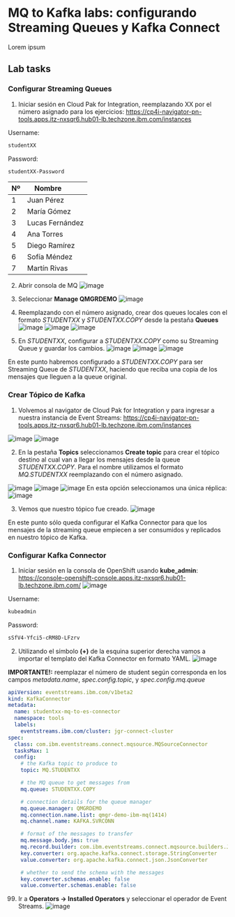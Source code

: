 # MQ to Kafka labs: configurando Streaming Queues y Kafka Connect
Lorem ipsum

## Lab tasks
### Configurar Streaming Queues
1. Iniciar sesión en Cloud Pak for Integration, reemplazando XX por el número asignado para los ejercicios: https://cp4i-navigator-pn-tools.apps.itz-nxsqr6.hub01-lb.techzone.ibm.com/instances

Username:
```bash
studentXX
```
Password:
```bash
studentXX-Password
```

| Nº | Nombre         |
|----|----------------|
| 1  | Juan Pérez     |
| 2  | María Gómez    |
| 3  | Lucas Fernández|
| 4  | Ana Torres     |
| 5  | Diego Ramírez  |
| 6  | Sofía Méndez   |
| 7  | Martín Rivas   |

2. Abrir consola de MQ
![image](https://github.com/user-attachments/assets/75dfc10a-2ae4-4778-95c4-5712dba4bbf3)

3. Seleccionar **Manage QMGRDEMO**
![image](https://github.com/user-attachments/assets/aa2bd921-6068-49d0-ae13-059b4ad53609)

4. Reemplazando con el número asignado, crear dos queues locales con el formato _STUDENTXX_ y _STUDENTXX.COPY_ desde la pestaña **Queues**
![image](https://github.com/user-attachments/assets/01ec3a75-6bd6-4cbf-9547-0f35c8ed5f17)
![image](https://github.com/user-attachments/assets/37b1b6ba-8cdc-4e41-bb57-537d8922a613)
![image](https://github.com/user-attachments/assets/07dd2e7a-3d1e-473a-a910-796dabdc1636)

5. En _STUDENTXX_, configurar a _STUDENTXX.COPY_ como su Streaming Queue y guardar los cambios.
![image](https://github.com/user-attachments/assets/30926cc0-8dcd-4056-bd0f-8637d6725cf3)
![image](https://github.com/user-attachments/assets/de0187d2-65ee-4b72-bdef-9bba8d220782)
![image](https://github.com/user-attachments/assets/706f96f9-5a45-410c-b2b6-7f12d430fec4)

En este punto habremos configurado a _STUDENTXX.COPY_ para ser Streaming Queue de _STUDENTXX_, haciendo que reciba una copia de los mensajes que lleguen a la queue original.

### Crear Tópico de Kafka

1. Volvemos al navigator de Cloud Pak for Integration y para ingresar a nuestra instancia de Event Streams: https://cp4i-navigator-pn-tools.apps.itz-nxsqr6.hub01-lb.techzone.ibm.com/instances

![image](https://github.com/user-attachments/assets/5a28481e-8dcf-4bd5-bfc6-104b07a2e5a3)
![image](https://github.com/user-attachments/assets/a92b483f-68e9-42c4-9aac-7b7a0545d679)

2. En la pestaña **Topics** seleccionamos **Create topic** para crear el tópico destino al cual van a llegar los mensajes desde la queue _STUDENTXX.COPY_. Para el nombre utilizamos el formato _MQ.STUDENTXX_ reemplazando con el número asignado.

![image](https://github.com/user-attachments/assets/250aed1a-3826-4768-a8c7-681bc9bfb5e3)
![image](https://github.com/user-attachments/assets/340bf74d-3cda-4144-bcfc-5290be861574)
![image](https://github.com/user-attachments/assets/3ee72932-0684-40b4-a3c3-5db720e031be)
En esta opción seleccionamos una única réplica:
![image](https://github.com/user-attachments/assets/4e9fab04-9d71-4cf7-8a04-4d3b0548f456)

3. Vemos que nuestro tópico fue creado.
![image](https://github.com/user-attachments/assets/00625768-63b9-41e0-bd10-23649fb90615)

En este punto sólo queda configurar el Kafka Connector para que los mensajes de la streaming queue empiecen a ser consumidos y replicados en nuestro tópico de Kafka.

### Configurar Kafka Connector
1. Iniciar sesión en la consola de OpenShift usando **kube_admin**: https://console-openshift-console.apps.itz-nxsqr6.hub01-lb.techzone.ibm.com/
![image](https://github.com/user-attachments/assets/2339c91f-c33b-4372-bc0c-ca5ba986e2b1)

Username:
```bash
kubeadmin
```
Password:
```bash
sSfV4-Yfci5-cRM8D-LFzrv
```

2. Utilizando el símbolo **(+)** de la esquina superior derecha vamos a importar el templato del Kafka Connector en formato YAML.
![image](https://github.com/user-attachments/assets/0690e985-1fe6-476f-866a-e19d0b7f2b2d)

**IMPORTANTE!:** reemplazar el número de student según corresponda en los campos _metadata.name_, _spec.config.topic_, y _spec.config.mq.queue_
```yaml
apiVersion: eventstreams.ibm.com/v1beta2
kind: KafkaConnector
metadata:
  name: studentxx-mq-to-es-connector
  namespace: tools
  labels:
    eventstreams.ibm.com/cluster: jgr-connect-cluster
spec:
  class: com.ibm.eventstreams.connect.mqsource.MQSourceConnector
  tasksMax: 1
  config:
    # the Kafka topic to produce to
    topic: MQ.STUDENTXX

    # the MQ queue to get messages from
    mq.queue: STUDENTXX.COPY

    # connection details for the queue manager
    mq.queue.manager: QMGRDEMO
    mq.connection.name.list: qmgr-demo-ibm-mq(1414)
    mq.channel.name: KAFKA.SVRCONN

    # format of the messages to transfer
    mq.message.body.jms: true
    mq.record.builder: com.ibm.eventstreams.connect.mqsource.builders.JsonRecordBuilder
    key.converter: org.apache.kafka.connect.storage.StringConverter
    value.converter: org.apache.kafka.connect.json.JsonConverter

    # whether to send the schema with the messages
    key.converter.schemas.enable: false
    value.converter.schemas.enable: false
```

99. Ir a **Operators -> Installed Operators** y seleccionar el operador de Event Streams.
![image](https://github.com/user-attachments/assets/40b7efe1-f6a3-4c40-bd15-01d7da6ec513)
